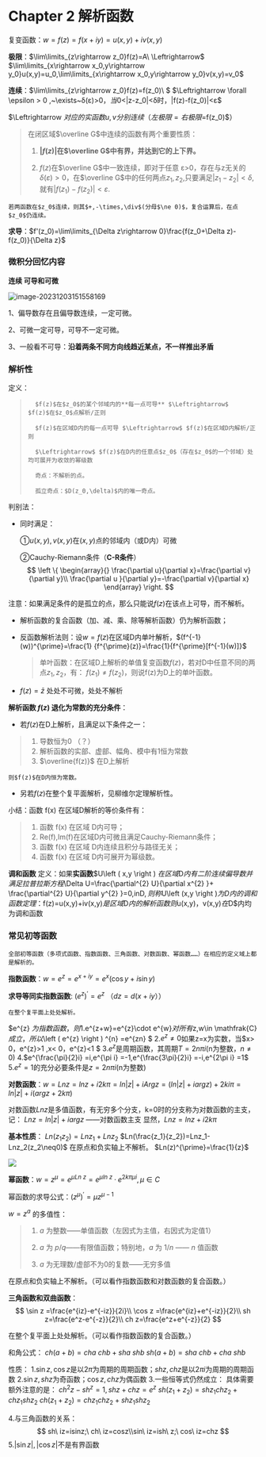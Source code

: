 # Chapter 2 解析函数

复变函数：$w=f(z)=f(x+iy)=u(x,y)+iv(x,y)$

**极限**：$\lim\limits_{z\rightarrow z_0}f(z)=A\ \Leftrightarrow$ $\lim\limits_{x\rightarrow x_0,y\rightarrow y_0}u(x,y)=u_0,\lim\limits_{x\rightarrow x_0,y\rightarrow y_0}v(x,y)=v_0$

**连续**：$\lim\limits_{z\rightarrow z_0}f(z)=f(z_0)\ $  $\Leftrightarrow \forall \epsilon > 0 $,$~\exists~δ(ε)>0$，当$0<|z-z_0|<δ时，|f(z)-f(z_0)|<ε$

 $\Leftrightarrow $对应的实函数u,v分别连续（左极限=右极限=$f(z_0)$）

> 在闭区域$\overline G$中连续的函数有两个重要性质：
>
> 1. **$|f(z)|$在$\overline G$中有界，并达到它的上下界。**
>
> 2. $f(z)$在$\overline G$中一致连续，即对于任意 ε>0，存在与z无关的$δ(ε)>0$，在$\overline G$中的任何两点$z_1,z_2$,只要满足$|z_1-z_2|<δ$,就有$|f(z_1)-f(z_2)|<ε$.

	若两函数在$z_0$连续，则其$+,-\times,\div$(分母$\ne 0)$，复合运算后，在点$z_0$仍连续。

**求导**：$f'(z_0)=\lim\limits_{\Delta z\rightarrow 0}\frac{f(z_0+\Delta z)-f(z_0)}{\Delta z}$



### 微积分回忆内容

**连续 可导和可微**

![image-20231203151558169](https://2023zju-1322583061.cos.ap-shanghai.myqcloud.com/mdimage/image-20231203151558169.png)

1、偏导数存在且偏导数连续，一定可微。

2、可微一定可导，可导不一定可微。

3、一般看不可导：**沿着两条不同方向线趋近某点，不一样推出矛盾**



### 解析性

定义：

> 		$f(z)$在$z_0$的某个邻域内的**每一点可导** $\Leftrightarrow$ $f(z)$在$z_0$点解析/正则
> 		
> 		$f(z)$在区域D内的每一点可导 $\Leftrightarrow$ $f(z)$在区域D内解析/正则 
> 		
> 		$\Leftrightarrow$ $f(z)$在D内的任意点$z_0$（存在$z_0$的一个邻域）处均可展开为收敛的幂级数
> 		
> 		奇点：不解析的点。
> 		
> 		孤立奇点：$D(z_0,\delta)$内的唯一奇点。

判别法：

* 同时满足：

	①$u(x,y),v(x,y)$在$(x,y)$点的邻域内（或D内）可微 

	②Cauchy-Riemann条件（**C-R条件**）
$$
\left \{
\begin{array}{}
\frac{\partial u}{\partial x}=\frac{\partial v}{\partial y}\\
\frac{\partial u }{\partial y}=-\frac{\partial v}{\partial x}
\end{array}
\right.
$$

注意：如果满足条件的是孤立的点，那么只能说$f(z)$在该点上可导，而不解析。

* 解析函数的复合函数（加、减、乘、除等解析函数）仍为解析函数；

* 反函数解析法则：设$w=f(z)$在区域D内单叶解析，$(f^{-1}(w))^{\prime}=\frac{1}
  {f^{\prime}(z)}=\frac{1}{f^{\prime}[f^{-1}(w)]}$

  > 单叶函数：在区域D上解析的单值复变函数$f(z)$，若对D中任意不同的两点$z_1,z_2$，有：
  > $f(z_1)\neq f(z_2)$，则说f(z)为D上的单叶函数。 

* $f(z)=\bar{z}$ 处处不可微，处处不解析

**解析函数 $f(z)$ 退化为常数的充分条件**：

* 若$f(z)$在D上解析，且满足以下条件之一：

> 1. 导数恒为0 （？）
> 2. 解析函数的实部、虚部、幅角、模中有1恒为常数
> 3. $\overline{f(z)}$ 在D上解析

	则$f(z)$在D内恒为常数。

* 另若$f(z)$在整个复平面解析，见柳维尔定理解析性。



小结：函数 f(x) 在区域D解析的等价条件有：

> 1. 函数 f(x) 在区域 D内可导； 
> 2. Re(f),Im(f)在区域D内可微且满足Cauchy-Riemann条件；
> 3. 函数 f(x) 在区域 D内连续且积分与路径无关；
> 4. 函数 f(x) 在区域 D内可展开为幂级数。



**调和函数**
定义：如果**实函数**$U\left ( x,y \right ) $在区域$D$内有二阶连续偏导数并满足拉普拉斯方程$\Delta U=\frac{\partial^{2}  U}{\partial x^{2}  }+ \frac{\partial^{2}  U}{\partial y^{2}  }=0,inD$,则称$U\left (x,y \right )$为D内的调和函数
定理：$f(z)=u(x,y)+iv(x,y)$是区域$D$内的解析函数则$u(x,y)，v(x,y)$在$D$内均为调和函数




### 常见初等函数

	全部初等函数（多项式函数、指数函数、三角函数、对数函数、幂函数……）在相应的定义域上都是解析的。

**指数函数**：$w=e^z=e^{x+iy}=e^x(\cos y+i\sin y)$

**求导等同实指数函数**: $\left ( e^{z} \right )^{\prime}=e^{z}$ （$dz = d(x+iy$））

	在整个复平面上处处解析。

$e^{z} $为指数函数，则
1.$e^{z+w}=e^{z}\cdot e^{w}$对所有$z,w\in \mathfrak{C} $成立，所以$\left (  e^{z} \right ) ^{n} =e^{zn} $
2.$e^{z}\ne  0$如果z=x为实数，当$x> 0，e^{z}>1 ,x< 0，e^{z}<1 $
3.$e^{z}$是周期函数，其周期$T = 2n\pi i$(n为整数，$n \ne  0$)
4.$e^{\frac{\pi}{2}i} =i,e^{\pi i} =-1,e^{\frac{3\pi}{2}i} =-i,e^{2\pi i} =1$
5.$e^{z}=1$的充分必要条件是$z = 2n\pi i$(n为整数)

**对数函数**：$w=Ln z=lnz+i2k\pi=ln|z| + i Arg z=(ln|z|+iargz) +2ki\pi=ln|z|+i(argz +2k\pi)$

对数函数$Ln z$是多值函数，有无穷多个分支，k=0时的分支称为对数函数的主支，记：
$Lnz=ln|z|+iargz$ ——对数函数主支
显然，$Lnz=lnz+i2k\pi$

**基本性质**：
$Ln(z_1z_2)=Lnz_1+Lnz_2$
$Ln(\frac{z_1}{z_2})=Lnz_1-Lnz_2(z_2\neq0)$
在原点和负实轴上不解析。
$Ln(z)^{\prime}=\frac{1}{z}$

![](https://wbx-1328220477.cos.ap-shanghai.myqcloud.com/2024/09/19/17267069024904.jpg)


**幂函数**：$w=z^\mu=e^{\mu Ln\ z}=e^{\mu ln\ z}·e^{2k\pi \mu i},\mu \in C$

幂函数的求导公式：$(z^\mu)^\prime=\mu z^{\mu-1}$


$w=z^a$ 的多值性：	

> 1. $a$ 为整数——单值函数（左因式为主值，右因式为定值1）
>
> 2. $a$ 为 $p/q$——有限值函数；特别地，$a$ 为 $1/n$ —— $n$ 值函数
>
> 3. $a$ 为无理数/虚部不为0的复数——无穷多值

在原点和负实轴上不解析。（可以看作指数函数和对数函数的复合函数。）

**三角函数和双曲函数**：
$$
\sin z =\frac{e^{iz}-e^{-iz}}{2i}\\
\cos z =\frac{e^{iz}+e^{-iz}}{2}\\
sh z=\frac{e^z-e^{-z}}{2}\\
ch z=\frac{e^z+e^{-z}}{2}
$$

在整个复平面上处处解析。（可以看作指数函数的复合函数。）


和角公式：
$ch(a+b)=cha\ chb+sha\ shb$
$sh(a+b)=sha\ chb+cha\ shb$


性质：
1.$\sin z,\cos z$是以$2\pi$为周期的周期函数；$sh z,ch z$是以$2\pi i$为周期的周期函数
2.$\sin z,sh z$为奇函数；$\cos z,ch z$为偶函数
3.一些恒等式仍然成立：
具体需要额外注意的是：
$ch^{2}z - sh^{z} = 1, sh z + ch z = e^{z}$
$sh(z_{1} +z_{2})=sh z_{1}ch z_{2}+ ch z_{1}sh z_{2}$
$ch(z_{1} +z_{2})=ch z_{1}ch z_{2}+ sh z_{1}sh z_{2}$

4.与三角函数的关系：
$$
sh\ iz=isinz;\ ch\ iz=cosz\\sin\ iz=ish\ z;\ cos\ iz=chz
$$
5.$|\sin z|,|\cos z|$不是有界函数